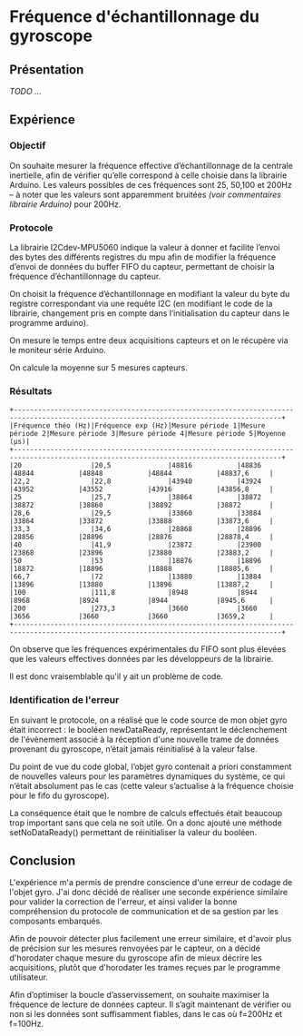 # Fréquence d'échantillonnage du gyroscope

## Présentation

*TODO ...*

## Expérience

### Objectif

On souhaite mesurer la fréquence effective d’échantillonnage de la centrale inertielle, afin de vérifier qu’elle correspond à celle choisie dans la librairie Arduino. Les valeurs possibles de ces fréquences sont 25, 50,100 et 200Hz – à noter que les valeurs sont apparemment bruitées *(voir commentaires librairie Arduino)* pour 200Hz.


### Protocole

La librairie I2Cdev-MPU5060 indique la valeur à donner et facilite l’envoi des bytes des différents registres du mpu afin de modifier la fréquence d’envoi de données du buffer FIFO du capteur, permettant de choisir la fréquence d’échantillonnage du capteur. 

On choisit la fréquence d’échantillonnage en modifiant la valeur du byte du registre correspondant via une requête I2C (en modifiant le code de la librairie, changement pris en compte dans l’initialisation du capteur dans le programme arduino).

On mesure le temps entre deux acquisitions capteurs et on le récupère via le moniteur série Arduino.

On calcule la moyenne sur 5 mesures capteurs.


### Résultats

```
+----------------------------------------------------------------------------------------------------------------------------------------+
|Fréquence théo (Hz)|Fréquence exp (Hz)|Mesure période 1|Mesure période 2|Mesure période 3|Mesure période 4|Mesure période 5|Moyenne (µs)|
+----------------------------------------------------------------------------------------------------------------------------------------+
|20                 |20,5              |48816           |48836           |48844           |48848           |48844           |48837,6     |
|22,2               |22,8              |43940           |43924           |43952           |43552           |43916           |43856,8     |
|25                 |25,7              |38864           |38872           |38872           |38860           |38892           |38872       |
|28,6               |29,5              |33860           |33884           |33864           |33872           |33888           |33873,6     |
|33,3               |34,6              |28868           |28896           |28856           |28896           |28876           |28878,4     |
|40                 |41,9              |23872           |23900           |23868           |23896           |23880           |23883,2     |
|50                 |53                |18876           |18896           |18872           |18896           |18888           |18885,6     |
|66,7               |72                |13880           |13884           |13896           |13880           |13896           |13887,2     |
|100                |111,8             |8948            |8944            |8968            |8924            |8944            |8945,6      |
|200                |273,3             |3660            |3660            |3656            |3660            |3660            |3659,2      |
+----------------------------------------------------------------------------------------------------------------------------------------+
```

On observe que les fréquences expérimentales du FIFO sont plus élevées que les valeurs effectives données par les développeurs de la librairie.

Il est donc vraisemblable qu'il y ait un problème de code.


### Identification de l'erreur

En suivant le protocole, on a réalisé que le code source de mon objet gyro était incorrect : le booléen newDataReady, représentant le déclenchement de l'évènement associé à la réception d'une nouvelle trame de données provenant du gyroscope,  n’était jamais réinitialisé à la valeur false. 

Du point de vue du code global, l’objet gyro contenait a priori constamment de nouvelles valeurs pour les paramètres dynamiques du système, ce qui n’était absolument pas le cas (cette valeur s’actualise à la fréquence choisie pour le fifo du gyroscope). 

La conséquence était que le nombre de calculs effectués était beaucoup trop important sans que cela ne soit utile. On a donc ajouté une méthode setNoDataReady() permettant de réinitialiser la valeur du booléen.


## Conclusion

L'expérience m'a permis de prendre conscience d'une erreur de codage de l'objet gyro. J'ai donc décidé de réaliser une seconde expérience similaire pour valider la correction de l'erreur, et ainsi valider la bonne compréhension du protocole de communication et de sa gestion par les composants embarqués.

Afin de pouvoir détecter plus facilement une erreur similaire, et d'avoir plus de précision sur les mesures renvoyées par le capteur, on a décidé d'horodater chaque mesure du gyroscope afin de mieux décrire les acquisitions, plutôt que d'horodater les trames reçues par le programme utilisateur.

Afin d’optimiser la boucle d’asservissement, on souhaite maximiser la fréquence de lecture de données capteur. Il s’agit maintenant de vérifier ou non si les données sont suffisamment fiables, dans le cas où f=200Hz et f=100Hz.